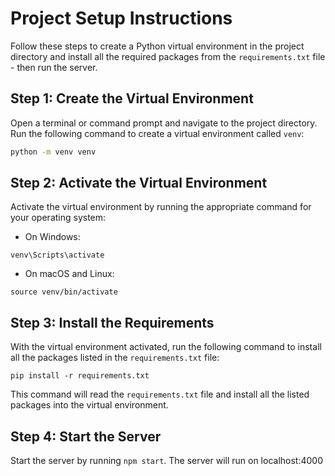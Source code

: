 
# Project Setup Instructions

Follow these steps to create a Python virtual environment in the project directory and install all the required packages from the `requirements.txt` file - then run the server.

## Step 1: Create the Virtual Environment

Open a terminal or command prompt and navigate to the project directory. Run the following command to create a virtual environment called `venv`:

```sh
python -m venv venv
```

## Step 2: Activate the Virtual Environment

Activate the virtual environment by running the appropriate command for your operating system:

- On Windows:

```
venv\Scripts\activate
```

- On macOS and Linux:

```
source venv/bin/activate
```

## Step 3: Install the Requirements

With the virtual environment activated, run the following command to install all the packages listed in the `requirements.txt` file:

```
pip install -r requirements.txt
```

This command will read the `requirements.txt` file and install all the listed packages into the virtual environment.

## Step 4: Start the Server

Start the server by running `npm start`. The server will run on localhost:4000
